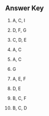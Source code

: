 ## Answer Key

1) A, C, I

2) D, F, G

3) C, D, E

4) A, C

5) A, C

6) G

7) A, E, F

8) D, E

9) B, C, F

10) B, C, D